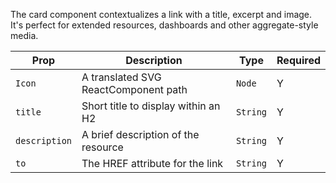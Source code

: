 The card component contextualizes a link with a title,
excerpt and image. It's perfect for extended resources,
dashboards and other aggregate-style media.

| Prop          | Description                          | Type     | Required |
| ------------- | ------------------------------------ | -------- | -------- |
| `Icon`        | A translated SVG ReactComponent path | `Node`   | Y        |
| `title`       | Short title to display within an H2  | `String` | Y        |
| `description` | A brief description of the resource  | `String` | Y        |
| `to`          | The HREF attribute for the link      | `String` | Y        |
